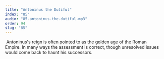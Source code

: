 ```yaml
---
title: "Antoninus the Dutiful"
index: "85"
audio: "85-antoninus-the-dutiful.mp3"
order: 94
slug: "85"
---
```


 Antoninus's reign is often pointed to as the golden age of the Roman Empire. In many ways the assessment is correct, though unresolved issues would come back to haunt his successors.


